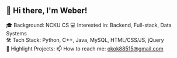 ## 👋 Hi there, I'm Weber!
🎓 Background: NCKU CS
💻 Interested in: Backend, Full-stack, Data Systems  
🛠️ Tech Stack: Python, C++, Java, MySQL, HTML/CSS/JS, jQuery  
📌 Highlight Projects:
📫 How to reach me: okok88515@gmail.com
<!--
**okok88515/okok88515** is a ✨ _special_ ✨ repository because its `README.md` (this file) appears on your GitHub profile.

Here are some ideas to get you started:

- 🔭 I’m currently working on ...
- 🌱 I’m currently learning ...
- 👯 I’m looking to collaborate on ...
- 🤔 I’m looking for help with ...
- 💬 Ask me about ...
- 📫 How to reach me: ...
- 😄 Pronouns: ...
- ⚡ Fun fact: ...
-->
